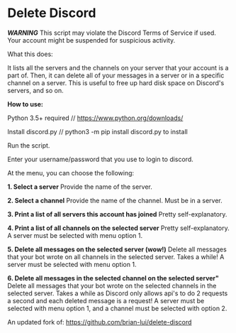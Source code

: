 # Delete Discord

**_WARNING_** This script may violate the Discord Terms of Service if used. Your account might be suspended for suspicious activity.

What this does:

It lists all the servers and the channels on your server that your account is a part of. Then, it can delete all of your messages in a server or in a specific channel on a server. This is useful to free up hard disk space on Discord's servers, and so on.

**How to use:**

Python 3.5+ required // https://www.python.org/downloads/

Install discord.py // python3 -m pip install discord.py to install

Run the script.

Enter your username/password that you use to login to discord.

At the menu, you can choose the following:

**1. Select a server**
Provide the name of the server.

**2. Select a channel**
Provide the name of the channel. Must be in a server.

**3. Print a list of all servers this account has joined**
Pretty self-explanatory.

**4. Print a list of all channels on the selected server**
Pretty self-explanatory. A server must be selected with menu option 1.

**5. Delete all messages on the selected server (wow!)**
Delete all messages that your bot wrote on all channels in the selected server. Takes a while!
A server must be selected with menu option 1.

**6. Delete all messages in the selected channel on the selected server"**
Delete all messages that your bot wrote on the selected channels in the selected server. Takes a while as Discord only allows api's to do 2 requests a second and each deleted message is a request! A server must be selected with menu option 1, and a channel must be selected with option 2.

An updated fork of: https://github.com/brian-lui/delete-discord
